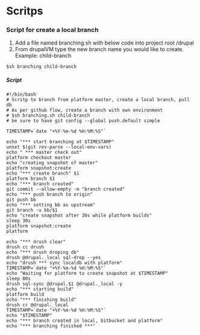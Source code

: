 # Scritps

### Script for create a local branch

1. Add a file named branching.sh with below code into project root /drupal
2. From drupalVM type the new branch name you would like to create. Example: child-branch

```
$sh branching child-branch
```

##### Script

    #!/bin/bash
    # Scritp to branch from platform master, create a local branch, pull db
    # As per github flow, create a branch with own environment
    # $sh branching.sh child-branch
    # be sure to have git config --global push.default simple

    TIMESTAMP=`date "+%Y-%m-%d %H:%M:%S"`

    echo "*** start branching at $TIMESTAMP"
    unset $(git rev-parse --local-env-vars)
    echo " *** master check out"
    platform checkout master
    echo "creating snapshot of master"
    platform snapshot:create
    echo "*** create branch" $1
    platform branch $1
    echo "*** branch created" 
    git commit --allow-empty -m "branch created"
    echo "*** push branch to origin"
    git push bb
    echo "*** setting bb as upstream"
    git branch -u bb/$1
    echo "create snapshot after 30s while platform builds"
    sleep 30s
    platform snapshot:create
    platform

    echo "*** drush clear"
    drush cc drush 
    echo "*** drush droping db"
    drush @drupal._local sql-drop --yes
    echo "drush *** sync localdb with platform"
    TIMESTAMP=`date "+%Y-%m-%d %H:%M:%S"`
    echo "Waiting for platform to create snapshot at $TIMESTAMP"
    sleep 80s
    drush sql-sync @drupal.$1 @drupal._local -y
    echo "*** starting build"
    platform build
    echo "*** finishing build"
    drush cr @drupal._local
    TIMESTAMP=`date "+%Y-%m-%d %H:%M:%S"`
    echo "$TIMESTAMP"
    echo "*** branch created in local, bitbucket and platform"
    echo "*** branching finished ***"



